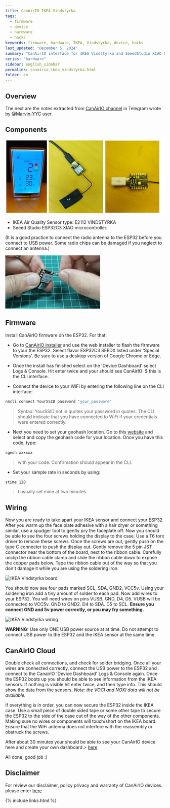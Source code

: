 ```yaml
---
title: CanAirIO IKEA Vindstyrka
tags:
  - firmware
  - device
  - hardware
  - hacks
keywords: firmware, hardware, IKEA, Vindstyrka, device, hacks
last_updated: "December 5, 2024"
summary: "CanAirIO interface for IKEA Vindstyrka and SeeedStudio XIAO C3"
series: "hardware"
sidebar: english_sidebar
permalink: canairio_ikea_vindstyrka.html
folder: en
---
```


## Overview

The next are the notes extracted from [CanAirIO channel](https://t.me/canairio/32787) in Telegram wrote by [@Marvin-YYC](https://github.com/Marvin-YYC) user.

## Components

![CanAirIO IKEA](images/ikea_vindstyrka_parts.jpg)

- IKEA Air Quality Sensor type: E2112 VINDSTYRKA
- Seeed Studio ESP32C3 XIAO microcontroller.

(It is a good practice to connect the radio antenna to the ESP32 before you connect to USB power. Some radio chips can be damaged if you neglect to connect an antenna.)

![CanAirIO IKEA - XIAO antenna](images/xiao_antenna.gif)

## Firmware

Install CanAirIO firmware on the ESP32. For that:

- Go to [CanAirIO installer](https://canair.io/installer.html) and use the web installer to flash the firmware to your the ESP32. Select flavor ESP32C3 SEEDX listed under 'Special Versions'. Be sure to use a desktop version of Google Chrome or Edge.

- Once the install has finished select on the 'Device Dashboard' select Logs & Console. Hit enter twice and your should see CanAirIO: $  this is the CLI interface.

- Connect the device to your WiFi by entering the following line on the CLI interface:

```bash
nmcli connect YourSSID password "your_password"
```

> Syntax: YourSSID not in quotes your password in quotes.
> The CLI should indicate that you have connected to WiFi if your credentials were entered correctly.

- Next you need to set your geohash location. Go to this [website](http://bit.ly/geohashe) and select and copy the geohash code for your location.  Once you have this code, type:

```bash
sgeoh xxxxxx
```

> with your code.  Confirmation should appear in the CLI.

- Set your sample rate in seconds  by using:

```bash
stime 120
```

> I usually set mine at two minutes.

## Wiring

Now you are ready to take apart your IKEA sensor and connect your ESP32. After you warm up the face plate adhesive with a hair dryer or something similar, use a spudger tool to gently pry the faceplate off. Now you should be able to see the four screws holding the display to the case. Use a T6 torx driver to remove these screws. Once the screws are out, gently push on the type C connecter to push the display out.  Gently remove the 5 pin JST connector near the bottom of the board, next to the ribbon cable. Carefully unclip the ribbon cable clamp and slide the ribbon cable down to expose the copper pads below.  Tape the ribbon cable out of the way so that you don't damage it while you are using the soldering iron.

![IKEA Vindstyrka board](https://i.imgur.com/ctfYAnl.jpeg)

You should now see four pads marked SCL, SDA, GND2, VCC5v.  Using your soldering iron add a tiny amount of solder to each pad.  Now add wires to your ESP32.  You will need wires on pins VUSB, GND, D4, D5.  VUSB will be connected to VCC5v.  GND to GND2. D4 to SDA.  D5 to SCL.  **Ensure you connect GND and 5v power correctly, or you may fry something.**

![IKEA Vindstyrka wiring](https://i.imgur.com/EFcUMMo.jpeg)

**WARNING:** Use only ONE USB power source at at time.  Do not attempt to connect USB power to the ESP32 and the IKEA  sensor at the same time.

## CanAirIO Cloud

Double check all connections, and check for solder bridging. Once all your wires are connected correctly, connect the USB power to the ESP32 and connect to the CanairIO 'Device Dashboard' Logs & Console again.
Once the ESP32 boots up you should be able to see information from the IKEA sensors. If nothing is visible hit enter twice, and then type info.  This should show the data from the sensors. *Note: the VOCI and NOXI data will not be available.*

If everything is in order, you can now secure the ESP32 inside the IKEA case. Use a small piece of double sided tape or some other tape to secure the ESP32 to the side of the case out of the way of the other components. Making sure no wires or components will touch/short on the IKEA board.  Ensure that the WiFi antenna does not interfere with the reassembly or obstruck the screws.

After about 30 minutes your should be able to see your CanAirIO device here and create your own dashboard.> [here](http://grafana.canair.io/)

All done, good job :)

## Disclaimer

For review our disclaimer, policy privacy and warranty of CanAirIO devices. please enter [here](https://canair.io/docs/disclaimer.html)

{% include links.html %}

